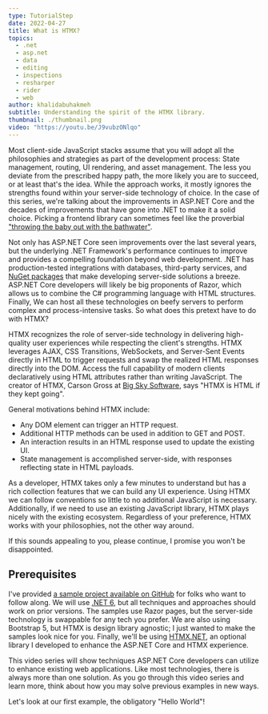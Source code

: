 ```yaml
---
type: TutorialStep
date: 2022-04-27
title: What is HTMX?
topics:
  - .net
  - asp.net
  - data
  - editing
  - inspections
  - resharper
  - rider
  - web
author: khalidabuhakmeh
subtitle: Understanding the spirit of the HTMX library.
thumbnail: ./thumbnail.png
video: "https://youtu.be/J9vubzONlqo"
---
```


Most client-side JavaScript stacks assume that you will adopt all the philosophies and strategies as part of the development process: State management, routing, UI rendering, and asset management. The less you deviate from the prescribed happy path, the more likely you are to succeed, or at least that's the idea. While the approach works, it mostly ignores the strengths found within your server-side technology of choice. In the case of this series, we're talking about the improvements in ASP.NET Core and the decades of improvements that have gone into .NET to make it a solid choice. Picking a frontend library can sometimes feel like the proverbial ["throwing the baby out with the bathwater"](https://en.wikipedia.org/wiki/Don%27t_throw_the_baby_out_with_the_bathwater).

Not only has ASP.NET Core seen improvements over the last several years, but the underlying .NET Framework's performance continues to improve and provides a compelling foundation beyond web development. .NET has production-tested integrations with databases, third-party services, and [NuGet packages](https://nuget.org) that make developing server-side solutions a breeze. ASP.NET Core developers will likely be big proponents of Razor, which allows us to combine the C# programming language with HTML structures. Finally, We can host all these technologies on beefy servers to perform complex and process-intensive tasks. So what does this pretext have to do with HTMX?

HTMX recognizes the role of server-side technology in delivering high-quality user experiences while respecting the client's strengths. HTMX leverages AJAX, CSS Transitions, WebSockets, and Server-Sent Events directly in HTML to trigger requests and swap the realized HTML responses directly into the DOM. Access the full capability of modern clients declaratively using HTML attributes rather than writing JavaScript. The creator of HTMX, Carson Gross at [Big Sky Software](https://github.com/1cg), says "HTMX is HTML if they kept going".

General motivations behind HTMX include:

- Any DOM element can trigger an HTTP request.
- Additional HTTP methods can be used in addition to GET and POST.
- An interaction results in an HTML response used to update the existing UI.
- State management is accomplished server-side, with responses reflecting state in HTML payloads.

As a developer, HTMX takes only a few minutes to understand but has a rich collection features that we can build any UI experience. Using HTMX we can follow conventions so little to no additional JavaScript is necessary. Additionally, if we need to use an existing JavaScript library, HTMX plays nicely with the existing ecosystem. Regardless of your preference, HTMX works with your philosophies, not the other way around.

If this sounds appealing to you, please continue, I promise you won't be disappointed.

## Prerequisites

I've provided [a sample project available on GitHub](https://github.com/khalidabuhakmeh/htmx-aspnetcore) for folks who want to follow along. We will use [.NET 6](https://dot.net), but all techniques and approaches should work on prior versions. The samples use Razor pages, but the server-side technology is swappable for any tech you prefer. We are also using Bootstrap 5, but HTMX is design library agnostic; I just wanted to make the samples look nice for you. Finally, we'll be using [HTMX.NET](https://nuget.org/packages/htmx), an optional library I developed to enhance the ASP.NET Core and HTMX experience.

This video series will show techniques ASP.NET Core developers can utilize to enhance existing web applications. Like most technologies, there is always more than one solution. As you go through this video series and learn more, think about how you may solve previous examples in new ways.

Let's look at our first example, the obligatory "Hello World"!
